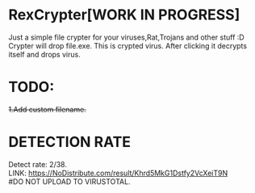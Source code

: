 # RexCrypter[WORK IN PROGRESS] 
Just a simple file crypter for your viruses,Rat,Trojans and other stuff :D  <br />
Crypter will drop file.exe. This is crypted virus. After clicking it decrypts itself and drops virus. <br />
# TODO: <br />
~~1.Add custom filename.~~<br />  
# DETECTION RATE <br />
Detect rate: 2/38.  <br />
LINK: https://NoDistribute.com/result/Khrd5MkG1Dstfy2VcXeiT9N <br />
#DO NOT UPLOAD TO VIRUSTOTAL.  <br />

